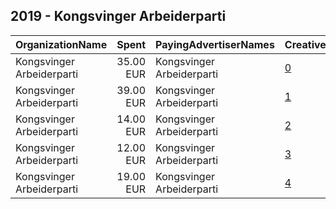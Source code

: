 ## 2019 - Kongsvinger Arbeiderparti 
|OrganizationName|Spent|PayingAdvertiserNames|CreativeUrls|Impressions|Genders|AgeBrackets|CountryCodes|BillingAddresses|CandidateBallotInformation|
|:---|---:|:---|:---|---:|:---|:---|:---|:---|:---|
|Kongsvinger Arbeiderparti|35.00 EUR|Kongsvinger Arbeiderparti|[0](https://www.snap.com/political-ads/asset/4f7aaddf12de0892c832860e4be44d8ba10bb6cbe824224e3d4dfafee3d5edad?mediaType=png)|9,639||17-25|norway|"Prestegårdsvegen 7,Kongsvinger,2213,NO"||
|Kongsvinger Arbeiderparti|39.00 EUR|Kongsvinger Arbeiderparti|[1](https://www.snap.com/political-ads/asset/24bfe68c7a805c9c859077e4edf9c6018e1665a8dd80745d3e503f23769738d1?mediaType=mp4)|12,409||17+|norway|"Prestegårdsvegen 7,Kongsvinger,2213,NO"||
|Kongsvinger Arbeiderparti|14.00 EUR|Kongsvinger Arbeiderparti|[2](https://www.snap.com/political-ads/asset/68b6b76295f5f929d0d1db80bf51164b915aa9520d50c7ce0cdc7187bc33e2ed?mediaType=mov)|3,906||17+|norway|"Prestegårdsvegen 7,Kongsvinger,2213,NO"||
|Kongsvinger Arbeiderparti|12.00 EUR|Kongsvinger Arbeiderparti|[3](https://www.snap.com/political-ads/asset/15e0cdea2c230e9551080f126dd16b39c900356e6a1f924eaf93941ca9060154?mediaType=mov)|3,354||17+|norway|"Prestegårdsvegen 7,Kongsvinger,2213,NO"||
|Kongsvinger Arbeiderparti|19.00 EUR|Kongsvinger Arbeiderparti|[4](https://www.snap.com/political-ads/asset/69a38cba4fac19fbb0203b75820d20db68e76a385b271ae13a90ec5a88c8f35d?mediaType=mov)|5,743||17+|norway|"Prestegårdsvegen 7,Kongsvinger,2213,NO"||
